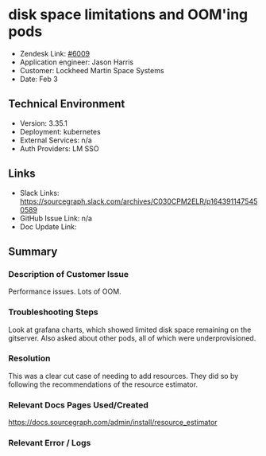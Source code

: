 
# disk space limitations and OOM'ing pods<!-- Ticket Title  Hint: include keywords to make it searchable -->

- Zendesk Link: [#6009](https://sourcegraph.zendesk.com/agent/tickets/6009)
- Application engineer: Jason Harris
- Customer: Lockheed Martin Space Systems <!-- Redact if this contains personally identifying information -->
- Date: Feb 3

<!-- Data populated from integration, speak to Ben Gordon or Michael Bali if not working -->
<!-- During Internal team trial, fill missing data manually (we are waiting for all data to sync) -->

## Technical Environment
- Version:  ​3.35.1
- Deployment: kubernetes
- External Services: n/a
- Auth Providers: LM SSO


## Links
<!-- Data for application engineer manual entry -->
- Slack Links: https://sourcegraph.slack.com/archives/C030CPM2ELR/p1643911475450589 
- GitHub Issue Link: n/a
- Doc Update Link:

## Summary
### Description of Customer Issue
Performance issues. Lots of OOM.


### Troubleshooting Steps
Look at grafana charts, which showed limited disk space remaining on the gitserver.
Also asked about other pods, all of which were underprovisioned.

### Resolution
This was a clear cut case of needing to add resources. They did so by following the recommendations of the resource estimator.

### Relevant Docs Pages Used/Created
https://docs.sourcegraph.com/admin/install/resource_estimator


### Relevant Error / Logs
<!-- Please redact keys, tokens, and personal identifying information -->


<!-- Once complete, upload a copy to https://github.com/sourcegraph/support-tools-internal/tree/main/resolved-tickets as a .md file -->
<!-- Name the file 6009.md -->
